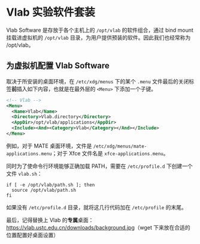 # Vlab 实验软件套装

Vlab Software 是存放于各个主机上的 `/opt/vlab` 的软件组合，通过 bind mount 挂载进虚拟机的 `/opt/vlab` 目录，为用户提供预装的软件。因此我们也经常称为 /opt/vlab。

## 为虚拟机配置 Vlab Software

取决于所安装的桌面环境，在 `/etc/xdg/menus` 下的某个 `.menu` 文件最后的关闭标签**前**插入如下内容，也就是在最外层的 `<Menu>` 下添加一个子键。

```xml
<!-- Vlab -->
<Menu>
  <Name>Vlab</Name>
  <Directory>Vlab.directory</Directory>
  <AppDir>/opt/vlab/applications</AppDir>
  <Include><And><Category>Vlab</Category></And></Include>
</Menu>
```

例如，对于 MATE 桌面环境，文件是 `/etc/xdg/menus/mate-applications.menu`；对于 Xfce 文件名是 `xfce-applications.menu`。

同时为了使命令行环境能够正确加载 PATH，需要在 `/etc/profile.d` 下创建一个文件 `vlab.sh`：

```shell
if [ -e /opt/vlab/path.sh ]; then
  source /opt/vlab/path.sh
fi
```

如果没有 `/etc/profile.d` 目录，就将这几行代码加在 `/etc/profile` 的末尾。

最后，记得替换上 Vlab 的**专属**桌面：<https://vlab.ustc.edu.cn/downloads/background.jpg>（wget 下来放在合适的位置配置好桌面设置）
